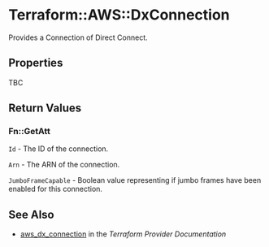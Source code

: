 # Terraform::AWS::DxConnection

Provides a Connection of Direct Connect.

## Properties

TBC

## Return Values

### Fn::GetAtt

`Id` - The ID of the connection.

`Arn` - The ARN of the connection.

`JumboFrameCapable` - Boolean value representing if jumbo frames have been enabled for this connection.

## See Also

* [aws_dx_connection](https://www.terraform.io/docs/providers/aws/r/dx_connection.html) in the _Terraform Provider Documentation_
